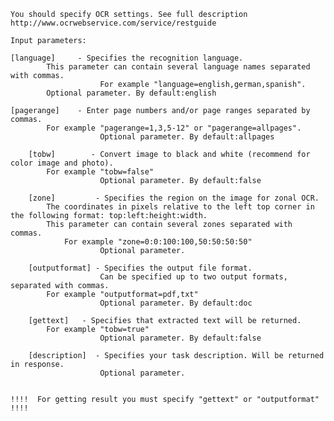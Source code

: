     You should specify OCR settings. See full description http://www.ocrwebservice.com/service/restguide
        
    Input parameters:
         
	[language]     - Specifies the recognition language. 
	   		This parameter can contain several language names separated with commas. 
                        For example "language=english,german,spanish".
			Optional parameter. By default:english
        
	[pagerange]    - Enter page numbers and/or page ranges separated by commas. 
			For example "pagerange=1,3,5-12" or "pagerange=allpages".
                        Optional parameter. By default:allpages
         
        [tobw]	      - Convert image to black and white (recommend for color image and photo). 
			For example "tobw=false"
                        Optional parameter. By default:false
         
        [zone]         - Specifies the region on the image for zonal OCR. 
			The coordinates in pixels relative to the left top corner in the following format: top:left:height:width. 
			This parameter can contain several zones separated with commas. 
		        For example "zone=0:0:100:100,50:50:50:50"
                        Optional parameter.
          
        [outputformat] - Specifies the output file format.
                        Can be specified up to two output formats, separated with commas.
			For example "outputformat=pdf,txt"
                        Optional parameter. By default:doc

        [gettext]	- Specifies that extracted text will be returned.
			For example "tobw=true"
                        Optional parameter. By default:false
        
        [description]  - Specifies your task description. Will be returned in response.
                        Optional parameter. 


	!!!!  For getting result you must specify "gettext" or "outputformat" !!!!  